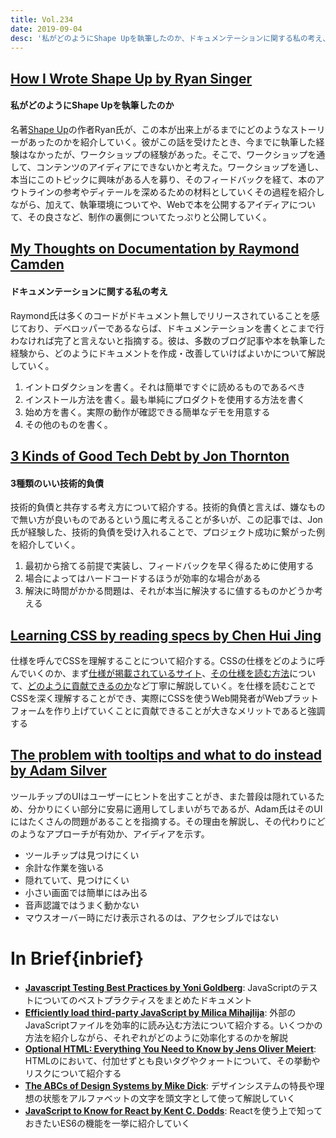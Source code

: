 ```yaml
---
title: Vol.234
date: 2019-09-04
desc: '私がどのようにShape Upを執筆したのか、ドキュメンテーションに関する私の考え、3種類のいい技術的負債、ほか計10リンク'
---
```


## [How I Wrote Shape Up by Ryan Singer](https://m.signalvnoise.com/how-i-wrote-shape-up/)

#### 私がどのようにShape Upを執筆したのか

名著[Shape Up](https://basecamp.com/shapeup)の作者Ryan氏が、この本が出来上がるまでにどのようなストーリーがあったのかを紹介していく。彼がこの話を受けたとき、今までに執筆した経験はなかったが、ワークショップの経験があった。そこで、ワークショップを通して、コンテンツのアイディアにできないかと考えた。ワークショップを通し、本当にこのトピックに興味がある人を募り、そのフィードバックを経て、本のアウトラインの参考やディテールを深めるための材料としていくその過程を紹介しながら、加えて、執筆環境についてや、Webで本を公開するアイディアについて、その良さなど、制作の裏側についてたっぷりと公開していく。

## [My Thoughts on Documentation by Raymond Camden](https://www.raymondcamden.com/2019/08/14/my-thoughts-on-documentation)

#### ドキュメンテーションに関する私の考え

Raymond氏は多くのコードがドキュメント無しでリリースされていることを感じており、デベロッパーであるならば、ドキュメンテーションを書くとこまで行わなければ完了と言えないと指摘する。彼は、多数のブログ記事や本を執筆した経験から、どのようにドキュメントを作成・改善していけばよいかについて解説していく。

1. イントロダクションを書く。それは簡単ですぐに読めるものであるべき
2. インストール方法を書く。最も単純にプロダクトを使用する方法を書く
3. 始め方を書く。実際の動作が確認できる簡単なデモを用意する
4. その他のものを書く。

## [3 Kinds of Good Tech Debt by Jon Thornton](https://engineering.squarespace.com/blog/2019/three-kinds-of-good-tech-debt)

#### 3種類のいい技術的負債

技術的負債と共存する考え方について紹介する。技術的負債と言えば、嫌なもので無い方が良いものであるという風に考えることが多いが、この記事では、Jon氏が経験した、技術的負債を受け入れることで、プロジェクト成功に繋がった例を紹介していく。

1. 最初から捨てる前提で実装し、フィードバックを早く得るために使用する
2. 場合によってはハードコードするほうが効率的な場合がある
3. 解決に時間がかかる問題は、それが本当に解決するに値するものかどうか考える

## [Learning CSS by reading specs by Chen Hui Jing](https://www.chenhuijing.com/blog/learning-css-by-reading-specifications/#🏀)

仕様を呼んでCSSを理解することについて紹介する。CSSの仕様をどのように呼んでいくのか、まず[仕様が掲載されているサイト](https://www.w3.org/Style/CSS/)、[その仕様を読む方法](https://alistapart.com/article/readspec/)について、[どのように貢献できるのか](https://github.com/w3c/csswg-drafts)など丁寧に解説していく。を仕様を読むことでCSSを深く理解することができ、実際にCSSを使うWeb開発者がWebプラットフォームを作り上げていくことに貢献できることが大きなメリットであると強調する

## [The problem with tooltips and what to do instead by Adam Silver](https://adamsilver.io/articles/the-problem-with-tooltips-and-what-to-do-instead/)

ツールチップのUIはユーザーにヒントを出すことがき、また普段は隠れているため、分かりにくい部分に安易に適用してしまいがちであるが、Adam氏はそのUIにはたくさんの問題があることを指摘する。その理由を解説し、その代わりにどのようなアプローチが有効か、アイディアを示す。

- ツールチップは見つけにくい
- 余計な作業を強いる
- 隠れていて、見つけにくい
- 小さい画面では簡単にはみ出る
- 音声認識ではうまく動かない
- マウスオーバー時にだけ表示されるのは、アクセシブルではない

# In Brief{inbrief}
- [**Javascript Testing Best Practices by Yoni Goldberg**](https://github.com/goldbergyoni/javascript-testing-best-practices/blob/master/readme.md): JavaScriptのテストについてのベストプラクティスをまとめたドキュメント
- [**Efficiently load third-party JavaScript by Milica Mihajlija**](https://web.dev/efficiently-load-third-party-javascript/): 外部のJavaScriptファイルを効率的に読み込む方法について紹介する。いくつかの方法を紹介しながら、それぞれがどのように効率化するのかを解説
- [**Optional HTML: Everything You Need to Know by Jens Oliver Meiert**](https://meiert.com/en/blog/optional-html/): HTMLのにおいて、付加せずとも良いタグやクォートについて、その挙動やリスクについて紹介する
- [**The ABCs of Design Systems by Mike Dick**](https://medium.com/curiosity-by-design/the-abcs-of-design-systems-b1dc6198bb7c): デザインシステムの特長や理想の状態をアルファベットの文字を頭文字として使って解説していく
- [**JavaScript to Know for React by Kent C. Dodds**](https://kentcdodds.com/blog/javascript-to-know-for-react): Reactを使う上で知っておきたいES6の機能を一挙に紹介していく

